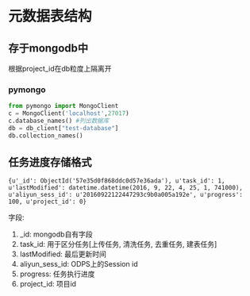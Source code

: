 # 元数据表结构

## 存于mongodb中
根据project_id在db粒度上隔离开

### pymongo
```python
from pymongo import MongoClient
c = MongoClient('localhost',27017)
c.database_names() #列出数据库
db = db_client["test-database"]
db.collection_names()
```
## 任务进度存储格式

```
{u'_id': ObjectId('57e35d0f868ddc0d57e36ada'), u'task_id': 1, u'lastModified': datetime.datetime(2016, 9, 22, 4, 25, 1, 741000), u'aliyun_sess_id': u'20160922122447293c9b0a005a192e', u'progress': 100, u'project_id': 0}
```

字段:
1. \_id: mongodb自有字段
2. task_id: 用于区分任务[上传任务, 清洗任务, 去重任务, 建表任务]
3. lastModified: 最后更新时间
4. aliyun_sess_id: ODPS上的Session id
5. progress: 任务执行进度
6. project_id: 项目id
